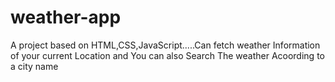 # weather-app
A project based on HTML,CSS,JavaScript.....Can fetch weather Information of your current Location and You can also Search The weather Acoording to a city name
